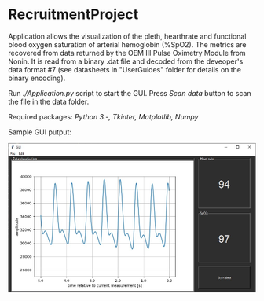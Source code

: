 # RecruitmentProject

Application allows the visualization of the pleth, hearthrate and functional blood oxygen saturation of arterial hemoglobin (%SpO2). The metrics are recovered from data returned by the OEM III Pulse Oximetry Module from Nonin. It is read from a binary .dat file and decoded from the deveoper's data format #7 (see datasheets in "UserGuides" folder for details on the binary encoding).


Run *./Application.py* script to start the GUI.
Press _Scan data_ button to scan the file in the data folder.

Required packages: _Python 3.-, Tkinter, Matplotlib, Numpy_


Sample GUI putput:

![Alt text](examples/sampleGUIoutput.jpg?raw=true "GUI")


